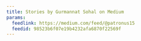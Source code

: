 ```yaml
---
title: Stories by Gurmannat Sohal on Medium
params:
  feedlink: https://medium.com/feed/@patronus15
  feedid: 98523b6f07e19b4232afa6870f22569f
---
```


